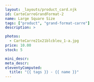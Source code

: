 ```yaml
---
layout: _layouts/product_card.njk
id: CarteCarreGrandFormat-2
name: Large Square Size
tags: ["product", "grand-format-carre"]
description: >

photos:
  - CarteCarre21x21blcbleu_1-a.jpg
price: 10.00
stock: 5

mini_descr:
meta_descr:
eleventyComputed:
  title: "{{ tags }} - {{ name }}"
---
```

